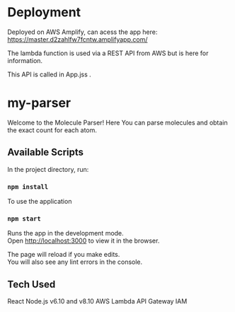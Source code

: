 # Deployment

Deployed on AWS Amplify, can acess the app here: https://master.d2zahlfw7fcntw.amplifyapp.com/

The lambda function is used via a REST API from AWS but is here for information.

This API is called in App.jss .

# my-parser

Welcome to the Molecule Parser!
Here You can parse molecules and obtain the exact count for each atom.

## Available Scripts

In the project directory, run:

### `npm install`
To use the application

### `npm start`

Runs the app in the development mode.<br>
Open [http://localhost:3000](http://localhost:3000) to view it in the browser.

The page will reload if you make edits.<br>
You will also see any lint errors in the console.

## Tech Used
React
Node.js v6.10 and v8.10
AWS
Lambda
API Gateway
IAM
